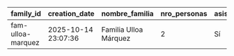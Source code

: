 | family_id | creation_date | nombre_familia | nro_personas | asistencia |
|---|---|---|---|---|
| fam-ulloa-marquez | 2025-10-14 23:07:36 | Familia Ulloa Márquez | 2 | Sí |
